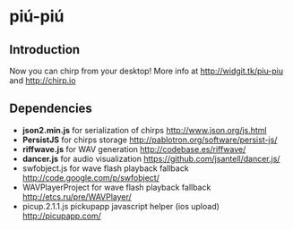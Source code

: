 # piú-piú

## Introduction

Now you can chirp from your desktop!
More info at http://widgit.tk/piu-piu and http://chirp.io

## Dependencies

* **json2.min.js** for serialization of chirps http://www.json.org/js.html
* **PersistJS** for chirps storage http://pablotron.org/software/persist-js/
* **riffwave.js** for WAV generation http://codebase.es/riffwave/
* **dancer.js** for audio visualization https://github.com/jsantell/dancer.js/
* swfobject.js for wave flash playback fallback http://code.google.com/p/swfobject/
* WAVPlayerProject for wave flash playback fallback http://etcs.ru/pre/WAVPlayer/
* picup.2.1.1.js pickupapp javascript helper (ios upload) http://picupapp.com/
